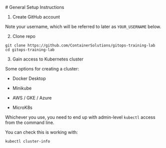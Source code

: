 # General Setup Instructions

1) Create GitHub account

Note your username, which will be referred to later as `YOUR_USERNAME` below.

2) Clone repo

```
git clone https://github.com/ContainerSolutions/gitops-training-lab
cd gitops-training-lab
```

3) Gain access to Kubernetes cluster

Some options for creating a cluster:

- Docker Desktop

- Minikube

- AWS / GKE / Azure

- MicroK8s

Whichever you use, you need to end up with admin-level `kubectl` access from the command line.

You can check this is working with:

```
kubectl cluster-info
```
